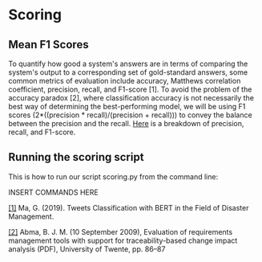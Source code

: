 # Scoring
## Mean F1 Scores

To quantify how good a system's answers are in terms of comparing the system's output to a corresponding set of gold-standard answers, some common metrics of evaluation include accuracy, Matthews correlation coefficient, precision, recall, and F1-score [1]. To avoid the problem of the accuracy paradox [2], where classification accuracy is not necessarily the best way of determining the best-performing model, we will be using F1 scores (2*((precision * recall)/(precision + recall))) to convey the balance between the precision and the recall. [Here](https://en.wikipedia.org/wiki/Precision_and_recall#Definition_(classification_context)) is a breakdown of precision, recall, and F1-score. 

## Running the scoring script

This is how to run our script scoring.py from the command line: 

INSERT COMMANDS HERE

[[1]](https://web.stanford.edu/class/cs224n/reports/custom/15785631.pdf) Ma, G. (2019). Tweets Classification with BERT in the Field of Disaster Management.

[[2]](https://www.utwente.nl/en/eemcs/trese/graduation_projects/2009/Abma.pdf) Abma, B. J. M. (10 September 2009), Evaluation of requirements management tools with support for traceability-based change impact analysis (PDF), University of Twente, pp. 86–87